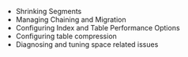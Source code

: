 
* Shrinking Segments
* Managing Chaining and Migration
* Configuring Index and Table Performance Options
* Configuring table compression
* Diagnosing and tuning space related issues